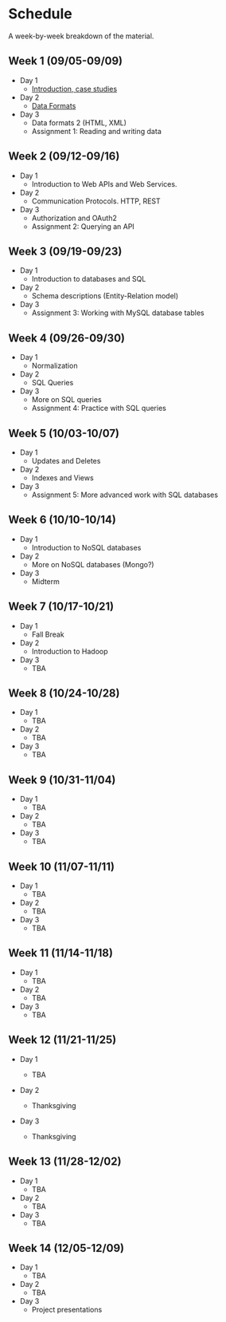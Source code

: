 # Schedule

A week-by-week breakdown of the material.

## Week  1 (09/05-09/09)

- Day 1
    - [Introduction, case studies](notes/intro.md)
- Day 2
    - [Data Formats](notes/data_formats.md)
- Day 3
    - Data formats 2 (HTML, XML)
    - Assignment 1: Reading and writing data

## Week  2 (09/12-09/16)

- Day 1
    - Introduction to Web APIs and Web Services.
- Day 2
    - Communication Protocols. HTTP, REST
- Day 3
    - Authorization and OAuth2
    - Assignment 2: Querying an API

## Week  3 (09/19-09/23)

- Day 1
    - Introduction to databases and SQL
- Day 2
    - Schema descriptions (Entity-Relation model)
- Day 3
    - Assignment 3: Working with MySQL database tables

## Week  4 (09/26-09/30)

- Day 1
    - Normalization
- Day 2
    - SQL Queries
- Day 3
    - More on SQL queries
    - Assignment 4: Practice with SQL queries

## Week  5 (10/03-10/07)

- Day 1
    - Updates and Deletes
- Day 2
    - Indexes and Views
- Day 3
    - Assignment 5: More advanced work with SQL databases

## Week  6 (10/10-10/14)

- Day 1
    - Introduction to NoSQL databases
- Day 2
    - More on NoSQL databases (Mongo?)
- Day 3
    - Midterm

## Week  7 (10/17-10/21)

- Day 1
    - Fall Break
- Day 2
    - Introduction to Hadoop
- Day 3
    - TBA

## Week  8 (10/24-10/28)

- Day 1
    - TBA
- Day 2
    - TBA
- Day 3
    - TBA

## Week  9 (10/31-11/04)

- Day 1
    - TBA
- Day 2
    - TBA
- Day 3
    - TBA

## Week 10 (11/07-11/11)

- Day 1
    - TBA
- Day 2
    - TBA
- Day 3
    - TBA

## Week 11 (11/14-11/18)

- Day 1
    - TBA
- Day 2
    - TBA
- Day 3
    - TBA

## Week 12 (11/21-11/25)

- Day 1
    - TBA

- Day 2
    - Thanksgiving
- Day 3
    - Thanksgiving

## Week 13 (11/28-12/02)

- Day 1
    - TBA
- Day 2
    - TBA
- Day 3
    - TBA

## Week 14 (12/05-12/09)

- Day 1
    - TBA
- Day 2
    - TBA
- Day 3
    - Project presentations
